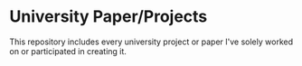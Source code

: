 # University Paper/Projects
This repository includes every university project or paper I've solely worked on or participated in creating it.
